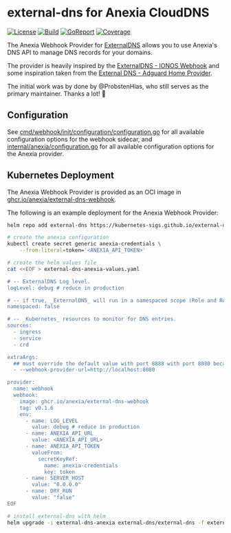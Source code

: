 # external-dns for Anexia CloudDNS

[![License](https://img.shields.io/github/license/anexia/external-dns-webhook?style=for-the-badge)](LICENSE.md)
[![Build](https://img.shields.io/github/actions/workflow/status/anexia/external-dns-webhook/pull_request.yml?style=for-the-badge)](https://github.com/anexia/external-dns-webhook/actions/workflows/pull_request.yml)
[![GoReport](https://goreportcard.com/badge/github.com/anexia/external-dns-webhook?style=for-the-badge)](https://goreportcard.com/report/github.com/anexia/external-dns-webhook)
[![Coverage](https://img.shields.io/coverallsCoverage/github/anexia/external-dns-webhook?style=for-the-badge)](https://coveralls.io/github/anexia/external-dns-webhook?branch=main)

The Anexia Webhook Provider for [ExternalDNS](https://github.com/kubernetes-sigs/external-dns) allows you to use Anexia's DNS API to manage DNS records for your domains.

The provider is heavily inspired by the [ExternalDNS - IONOS Webhook](https://github.com/ionos-cloud/external-dns-ionos-webhook) and some inspiration taken from the [External DNS - Adguard Home Provider](https://github.com/muhlba91/external-dns-provider-adguard/tree/main).

The initial work was by done by @ProbstenHias, who still serves as the primary maintainer. Thanks a lot! :purple_heart:

## Configuration

See [cmd/webhook/init/configuration/configuration.go](cmd/webhook/init/configuration/configuration.go) for all available configuration options for the webhook sidecar, and [internal/anexia/configuration.go](internal/anexia/configuration.go) for all available configuration options for the Anexia provider.

## Kubernetes Deployment

The Anexia Webhook Provider is provided as  an OCI image in [ghcr.io/anexia/external-dns-webhook](https://ghcr.io/anexia/external-dns-webhook).

The following is an example deployment for the Anexia Webhook Provider:

```bash
helm repo add external-dns https://kubernetes-sigs.github.io/external-dns/

# create the anexia configuration
kubectl create secret generic anexia-credentials \
    --from-literal=token='<ANEXIA_API_TOKEN>'

# create the helm values file
cat <<EOF > external-dns-anexia-values.yaml

# -- ExternalDNS Log level.
logLevel: debug # reduce in production

# -- if true, _ExternalDNS_ will run in a namespaced scope (Role and Rolebinding will be namespaced too).
namespaced: false

# -- _Kubernetes_ resources to monitor for DNS entries.
sources:
  - ingress
  - service
  - crd

extraArgs:
  ## must override the default value with port 8888 with port 8080 because this is hard-coded in the helm chart
  - --webhook-provider-url=http://localhost:8080

provider:
  name: webhook
  webhook:
    image: ghcr.io/anexia/external-dns-webhook
    tag: v0.1.6
    env:
      - name: LOG_LEVEL
        value: debug # reduce in production
      - name: ANEXIA_API_URL
        value: <ANEXIA_API_URL>
      - name: ANEXIA_API_TOKEN
        valueFrom:
          secretKeyRef:
            name: anexia-credentials
            key: token
      - name: SERVER_HOST
        value: "0.0.0.0"
      - name: DRY_RUN
        value: "false"
EOF

# install external-dns with helm
helm upgrade -i external-dns-anexia external-dns/external-dns -f external-dns-anexia-values.yaml
```

